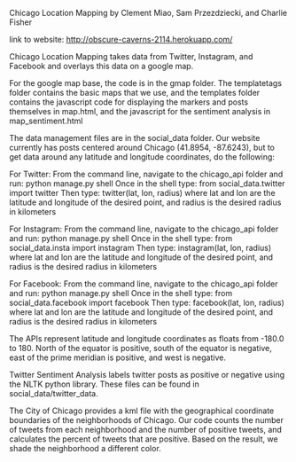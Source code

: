 Chicago Location Mapping
by Clement Miao, Sam Przezdziecki, and Charlie Fisher

link to website: http://obscure-caverns-2114.herokuapp.com/

Chicago Location Mapping takes data from Twitter, Instagram, and Facebook and overlays this data on a google map.

For the google map base, the code is in the gmap folder. The templatetags folder contains the basic maps that we use, and the templates folder contains the javascript code for displaying the markers and posts themselves in map.html, and the javascript for the sentiment analysis in map_sentiment.html

The data management files are in the social_data folder. Our website currently has posts centered around Chicago (41.8954, -87.6243), but to get data around any latitude and longitude coordinates, do the following:

For Twitter:
    From the command line, navigate to the chicago_api folder and run: python manage.py shell
    Once in the shell type: from social_data.twitter import twitter
    Then type: twitter(lat, lon, radius) where lat and lon are the latitude and longitude of the desired point, and radius is the desired radius in kilometers
 
 For Instagram:
    From the command line, navigate to the chicago_api folder and run: python manage.py shell
    Once in the shell type: from social_data.insta import instagram
    Then type: instagram(lat, lon, radius) where lat and lon are the latitude and longitude of the desired point, and radius is the desired radius in kilometers
    
For Facebook:
    From the command line, navigate to the chicago_api folder and run: python manage.py shell
    Once in the shell type: from social_data.facebook import facebook
    Then type: facebook(lat, lon, radius) where lat and lon are the latitude and longitude of the desired point, and radius is the desired radius in kilometers
    
The APIs represent latitude and longitude coordinates as floats from -180.0 to 180. North of the equator is positive, south of the equator is negative, east of the prime meridian is positive, and west is negative.


Twitter Sentiment Analysis labels twitter posts as positive or negative using the NLTK python library. These files can be found in social_data/twitter_data.


The City of Chicago provides a kml file with the geographical coordinate boundaries of the neighborhoods of Chicago. Our code counts the number of tweets from each neighborhood and the number of positive tweets, and calculates the percent of tweets that are positive. Based on the result, we shade the neighborhood a different color.
